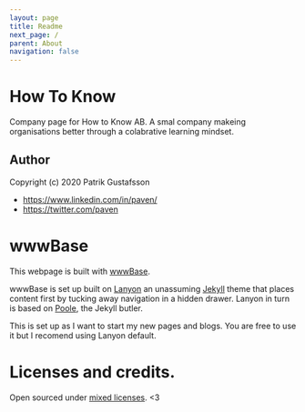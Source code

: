 ```yaml
---
layout: page
title: Readme
next_page: /
parent: About
navigation: false
---
```

<!-- Remove above to not include readme as page in webpage. -->

# How To Know

Company page for How to Know AB. A smal company makeing organisations better through a colabrative learning mindset.

## Author
Copyright (c) 2020 Patrik Gustafsson
- <https://www.linkedin.com/in/paven/>
- <https://twitter.com/paven>

# wwwBase

This webpage is built with [wwwBase](https://github.com/paven/wwwBase).

wwwBase is set up built on [Lanyon](https://github.com/poole/lanyon) an unassuming [Jekyll](http://jekyllrb.com) theme that places content first by tucking away navigation in a hidden drawer. Lanyon in turn is based on [Poole](http://getpoole.com), the Jekyll butler.

This is set up as I want to start my new pages and blogs. You are free to use it but I recomend using Lanyon default.

# Licenses and credits.
Open sourced under [mixed licenses](LICENSE.md).
<3
